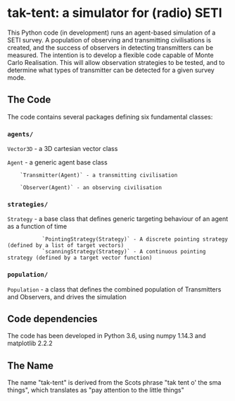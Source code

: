 tak-tent: a simulator for (radio) SETI
======================================

This Python code (in development) runs an agent-based simulation of a SETI survey.  A population of observing and transmitting civilisations is created, and the success of observers in detecting transmitters can be measured. The intention is to develop a flexible code capable of Monte Carlo Realisation.  This will allow observation strategies to be tested, and to determine what types of transmitter can be detected for a given survey mode.

The Code
--------

The code contains several packages defining six fundamental classes: 

### `agents/`

`Vector3D` - a 3D cartesian vector class

`Agent` - a generic agent base class

        `Transmitter(Agent)` - a transmitting civilisation

        `Observer(Agent)` - an observing civilisation
 
### `strategies/`

`Strategy` - a base class that defines generic targeting behaviour of an agent as a function of time

               `PointingStrategy(Strategy)` - A discrete pointing strategy (defined by a list of target vectors)
               `scanningStrategy(Strategy)` - A continuous pointing strategy (defined by a target vector function)

### `population/`

`Population` - a class that defines the combined population of Transmitters and Observers, and drives the simulation

Code dependencies
-----------------

The code has been developed in Python 3.6, using numpy 1.14.3 and matplotlib 2.2.2

The Name
---------

The name "tak-tent" is derived from the Scots phrase "tak tent o' the sma things", which translates as "pay attention to the little things"



 


